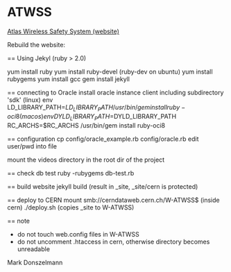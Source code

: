ATWSS
=====

[Atlas Wireless Safety System (website)](http://cern.ch/atwss)

Rebuild the website:

== Using Jekyl
(ruby > 2.0)

yum install ruby
yum install ruby-devel		(ruby-dev on ubuntu)
yum install rubygems
yum install gcc
gem install jekyll

== connecting to Oracle
install oracle instance client including subdirectory 'sdk'
(linux) env LD_LIBRARY_PATH=$LD_LIBRARY_PATH /usr/bin/gem install ruby-oci8
(macos) env DYLD_LIBRARY_PATH=$DYLD_LIBRARY_PATH RC_ARCHS=$RC_ARCHS /usr/bin/gem install ruby-oci8

== configuration
cp config/oracle_example.rb config/oracle.rb
edit user/pwd into file

mount the videos directory in the root dir of the project

== check db test
ruby -rubygems db-test.rb

== build website
jekyll build
(result in _site, _site/cern is protected)

== deploy to CERN
mount smb://cerndataweb.cern.ch/W-ATWSS$ (inside cern)
./deploy.sh (copies _site to W-ATWSS)

== note
- do not touch web.config files in W-ATWSS
- do not uncomment .htaccess in cern, otherwise directory becomes unreadable

Mark Donszelmann
